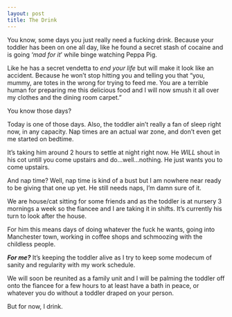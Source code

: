 ```yaml
---
layout: post
title: The Drink 
---
```


You know, some days you just really need a fucking drink. Because your toddler has been on one all day, like he found a secret stash of cocaine and is going ‘*mad for it*’ while binge watching Peppa Pig.

Like he has a secret vendetta to *end your life* but will make it look like an accident. Because he won’t stop hitting you and telling you that “you, mummy, are totes in the wrong for trying to feed me. You are a terrible human for preparing me this delicious food and I will now smush it all over my clothes and the dining room carpet.”

You know those days?

Today is one of those days. Also, the toddler ain’t really a fan of sleep right now, in any capacity. Nap times are an actual war zone, and don’t even get me started on bedtime.

It’s taking him around 2 hours to settle at night right now. He *WILL* shout in his cot untill you come upstairs and do…well…nothing. He just wants you to come upstairs.

And nap time? Well, nap time is kind of a bust but I am nowhere near ready to be giving that one up yet. He still needs naps, I’m damn sure of it.

We are house/cat sitting for some friends and as the toddler is at nursery 3 mornings a week so the fiancee and I are taking it in shifts. It’s currently his turn to look after the house.

For him this means days of doing whatever the fuck he wants, going into Manchester town, working in coffee shops and schmoozing with the childless people.

**_For me?_** It’s keeping the toddler alive as I try to keep some modecum of sanity and regularity with my work schedule.

We will soon be reunited as a family unit and I will be palming the toddler off onto the fiancee for a few hours to at least have a bath in peace, or whatever you do without a toddler draped on your person.

But for now, I drink.
